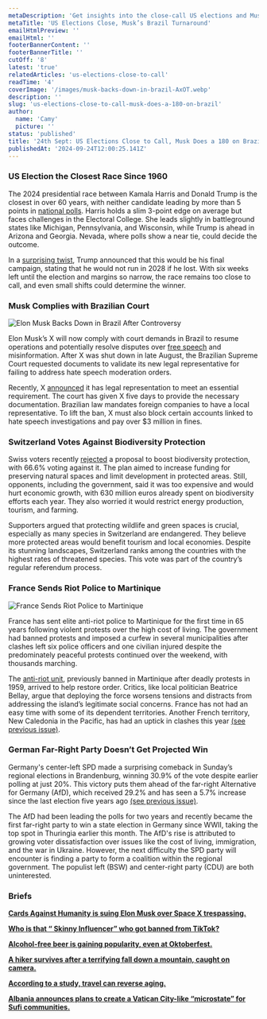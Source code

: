 ```yaml
---
metaDescription: 'Get insights into the close-call US elections and Musk''s surprising change of stance on Brazil. Stay informed on key events.'
metaTitle: 'US Elections Close, Musk’s Brazil Turnaround'
emailHtmlPreview: ''
emailHtml: ''
footerBannerContent: ''
footerBannerTitle: ''
cutOff: '8'
latest: 'true'
relatedArticles: 'us-elections-close-to-call'
readTime: '4'
coverImage: '/images/musk-backs-down-in-brazil-AxOT.webp'
description: ''
slug: 'us-elections-close-to-call-musk-does-a-180-on-brazil'
author:
  name: 'Camy'
  picture: ''
status: 'published'
title: '24th Sept: US Elections Close to Call, Musk Does a 180 on Brazil'
publishedAt: '2024-09-24T12:00:25.141Z'
---
```


### US Election the Closest Race Since 1960

The 2024 presidential race between Kamala Harris and Donald Trump is the closest in over 60 years, with neither candidate leading by more than 5 points in [national polls](https://www.bbc.com/news/articles/cj4x71znwxdo). Harris holds a slim 3-point edge on average but faces challenges in the Electoral College. She leads slightly in battleground states like Michigan, Pennsylvania, and Wisconsin, while Trump is ahead in Arizona and Georgia. Nevada, where polls show a near tie, could decide the outcome.

In a [surprising twist](https://www.bbc.com/news/articles/czj9ekdvxx2o), Trump announced that this would be his final campaign, stating that he would not run in 2028 if he lost. With six weeks left until the election and margins so narrow, the race remains too close to call, and even small shifts could determine the winner.

### Musk Complies with Brazilian Court

![Elon Musk Backs Down in Brazil After Controversy](/images/musk-backs-down-in-brazil-gyMz.webp)

​​Elon Musk’s X will now comply with court demands in Brazil to resume operations and potentially resolve disputes over [free speech](https://x.com/GlobalAffairs/status/1829296715989414281) and misinformation. After X was shut down in late August, the Brazilian Supreme Court requested documents to validate its new legal representative for failing to address hate speech moderation orders.

Recently, X [announced](https://x.com/GlobalAffairs/status/1836567745229365552) it has legal representation to meet an essential requirement. The court has given X five days to provide the necessary documentation. Brazilian law mandates foreign companies to have a local representative. To lift the ban, X must also block certain accounts linked to hate speech investigations and pay over $3 million in fines.

### Switzerland Votes Against Biodiversity Protection

Swiss voters recently [rejected](https://www.euronews.com/2024/09/22/referendum-underway-on-whether-to-boost-switzerlands-biodiversity) a proposal to boost biodiversity protection, with 66.6% voting against it. The plan aimed to increase funding for preserving natural spaces and limit development in protected areas. Still, opponents, including the government, said it was too expensive and would hurt economic growth, with 630 million euros already spent on biodiversity efforts each year. They also worried it would restrict energy production, tourism, and farming.

Supporters argued that protecting wildlife and green spaces is crucial, especially as many species in Switzerland are endangered. They believe more protected areas would benefit tourism and local economies. Despite its stunning landscapes, Switzerland ranks among the countries with the highest rates of threatened species. This vote was part of the country’s regular referendum process.

### France Sends Riot Police to Martinique

![France Sends Riot Police to Martinique](/images/france-sends-riot-police-to-martinique-g0Nj.webp)

France has sent elite anti-riot police to Martinique for the first time in 65 years following violent protests over the high cost of living. The government had banned protests and imposed a curfew in several municipalities after clashes left six police officers and one civilian injured despite the predominately peaceful protests continued over the weekend, with thousands marching.

The [anti-riot unit](https://www.voanews.com/a/long-forbidden-french-anti-riot-force-sent-to-martinique-as-thousands-defy-bans-on-protests/7794186.html), previously banned in Martinique after deadly protests in 1959, arrived to help restore order. Critics, like local politician Beatrice Bellay, argue that deploying the force worsens tensions and distracts from addressing the island’s legitimate social concerns. France has not had an easy time with some of its dependent territories. Another French territory, New Caledonia in the Pacific, has had an uptick in clashes this year [(see previous issue)](https://www.geopolitics.world/archives/20th-sept-french-security-forces-kill-2-fbi-disrupts-chinese-hackers).

### German Far-Right Party Doesn’t Get Projected Win

Germany's center-left SPD made a surprising comeback in Sunday’s regional elections in Brandenburg, winning 30.9% of the vote despite earlier polling at just 20%. This victory puts them ahead of the far-right Alternative for Germany (AfD), which received 29.2% and has seen a 5.7% increase since the last election five years ago [(see previous issue)](https://www.geopolitics.world/archives/quad-summit-new-french-government).

The AfD had been leading the polls for two years and recently became the first far-right party to win a state election in Germany since WWII, taking the top spot in Thuringia earlier this month. The AfD's rise is attributed to growing voter dissatisfaction over issues like the cost of living, immigration, and the war in Ukraine. However, the next difficulty the SPD party will encounter is finding a party to form a coalition within the regional government. The populist left (BSW) and center-right party (CDU) are both uninterested.

### Briefs

[**Cards Against Humanity is suing Elon Musk over Space X trespassing.**](https://apnews.com/article/cards-against-humanity-elon-musk-spacex-aa404db43f94fae76dc7524c7a646aca)

[**Who is that “ Skinny Influencer” who got banned from TikTok?**](https://www.rnz.co.nz/news/world/528678/who-is-the-skinny-influencer-liv-schmidt)

[**Alcohol-free beer is gaining popularity, even at Oktoberfest.**](https://www.euronews.com/culture/2024/09/23/no-buzz-no-problem-germany-sees-non-alcoholic-drinks-gain-popularity)

[**A hiker survives after a terrifying fall down a mountain, caught on camera.**](https://edition.cnn.com/2024/09/20/asia/anhui-china-hiker-fall-video-intl-hnk/index.html)

[**According to a study, travel can reverse aging.**](https://www.newsweek.com/travel-makes-you-younger-woman-visits-40-countries-1951995)

[**Albania announces plans to create a Vatican City-like “microstate” for Sufi communities.**](https://www.euronews.com/2024/09/21/albania-plans-to-create-sovereign-micro-state-for-sufi-muslim-order)